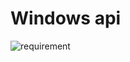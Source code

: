 # Windows api
![requirement](https://github.com/rarress/Windows-api/blob/master/Homework%201/H1.png)

